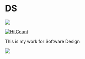 # DS
![](https://img.shields.io/badge/Java-ED8B00?style=for-the-badge&logo=java&logoColor=white)

[![HitCount](https://hits.dwyl.com/gitblanc/DS.svg?style=flat-square)](http://hits.dwyl.com/gitblanc/DS)

This is my work for Software Design

![](https://github.com/gitblanc/DS/blob/main/Pr%C3%A1ctica/P3/editor.png)
